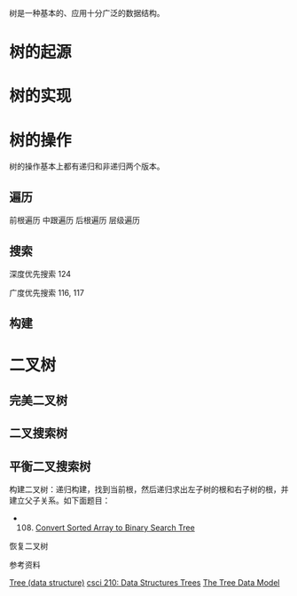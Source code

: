 树是一种基本的、应用十分广泛的数据结构。

# 树的起源


# 树的实现


# 树的操作

树的操作基本上都有递归和非递归两个版本。

## 遍历

前根遍历
中跟遍历
后根遍历
层级遍历

## 搜索

深度优先搜索
124


广度优先搜索
116, 117

## 构建


# 二叉树

## 完美二叉树

## 二叉搜索树

## 平衡二叉搜索树

构建二叉树：递归构建，找到当前根，然后递归求出左子树的根和右子树的根，并建立父子关系。如下面题目：

* 108. [Convert Sorted Array to Binary Search Tree](https://leetcode.com/problemset/algorithms/)


恢复二叉树



参考资料

[Tree (data structure)](https://en.wikipedia.org/wiki/Tree_(data_structure))
[csci 210: Data Structures Trees](http://www.bowdoin.edu/~ltoma/teaching/cs210/spring09/Slides/210-Trees.pdf)
[The Tree Data Model](http://infolab.stanford.edu/~ullman/focs/ch05.pdf)


